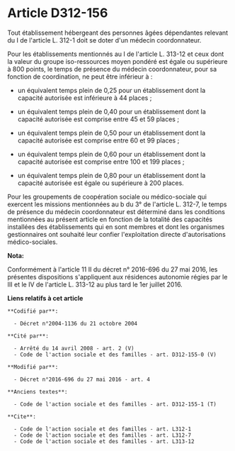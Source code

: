 # Article D312-156

Tout établissement hébergeant des personnes âgées dépendantes relevant du I de l'article L. 312-1 doit se doter d'un médecin
coordonnateur. 

Pour les établissements mentionnés au I de l'article L. 313-12 et ceux dont la valeur du groupe iso-ressources moyen pondéré
est égale ou supérieure à 800 points, le temps de présence du médecin coordonnateur, pour sa fonction de coordination, ne
peut être inférieur à :

- un équivalent temps plein de 0,25 pour un établissement dont la capacité autorisée est inférieure à 44 places ;

- un équivalent temps plein de 0,40 pour un établissement dont la capacité autorisée est comprise entre 45 et 59 places ;

- un équivalent temps plein de 0,50 pour un établissement dont la capacité autorisée est comprise entre 60 et 99 places ;

- un équivalent temps plein de 0,60 pour un établissement dont la capacité autorisée est comprise entre 100 et 199 places ;

- un équivalent temps plein de 0,80 pour un établissement dont la capacité autorisée est égale ou supérieure à 200 places. 

Pour les groupements de coopération sociale ou médico-sociale qui exercent les missions mentionnées au b du 3° de l'article
L. 312-7, le temps de présence du médecin coordonnateur est déterminé dans les conditions mentionnées au présent article en
fonction de la totalité des capacités installées des établissements qui en sont membres et dont les organismes gestionnaires
ont souhaité leur confier l'exploitation directe d'autorisations médico-sociales.

**Nota:**

Conformément à l'article 11 II du décret n° 2016-696 du 27 mai 2016, les présentes dispositions s'appliquent aux résidences
autonomie régies par le III et le IV de l'article L. 313-12 au plus tard le 1er juillet 2016.

**Liens relatifs à cet article**

	**Codifié par**:

	  - Décret n°2004-1136 du 21 octobre 2004

	**Cité par**:

	  - Arrêté du 14 avril 2008 - art. 2 (V)
	  - Code de l'action sociale et des familles - art. D312-155-0 (V)

	**Modifié par**:

	  - Décret n°2016-696 du 27 mai 2016 - art. 4

	**Anciens textes**:

	  - Code de l'action sociale et des familles - art. D312-155-1 (T)

	**Cite**:

	  - Code de l'action sociale et des familles - art. L312-1
	  - Code de l'action sociale et des familles - art. L312-7
	  - Code de l'action sociale et des familles - art. L313-12
